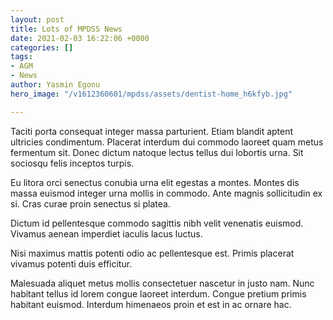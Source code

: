 ```yaml
---
layout: post
title: Lots of MPDSS News
date: 2021-02-03 16:22:06 +0000
categories: []
tags:
- AGM
- News
author: Yasmin Egonu
hero_image: "/v1612360601/mpdss/assets/dentist-home_h6kfyb.jpg"

---
```

Taciti porta consequat integer massa parturient. Etiam blandit aptent ultricies condimentum. Placerat interdum dui commodo laoreet quam metus fermentum sit. Donec dictum natoque lectus tellus dui lobortis urna. Sit sociosqu felis inceptos turpis.

Eu litora orci senectus conubia urna elit egestas a montes. Montes dis massa euismod integer urna mollis in commodo. Ante magnis sollicitudin ex si. Cras curae proin senectus si platea.

Dictum id pellentesque commodo sagittis nibh velit venenatis euismod. Vivamus aenean imperdiet iaculis lacus luctus.

Nisi maximus mattis potenti odio ac pellentesque est. Primis placerat vivamus potenti duis efficitur.

Malesuada aliquet metus mollis consectetuer nascetur in justo nam. Nunc habitant tellus id lorem congue laoreet interdum. Congue pretium primis habitant euismod. Interdum himenaeos proin et est in ac ornare hac.